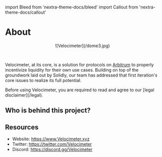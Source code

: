import Bleed from 'nextra-theme-docs/bleed'
import Callout from 'nextra-theme-docs/callout'

# About

<Bleed>
<div align="center">
  ![Velocimeter](/dome3.jpg)
  </div>
</Bleed>

&nbsp;



Velocimeter, at its core, is a solution for protocols on [Arbitrum](https://www.Arbitrum.io/) to properly incentivize liquidity for their own use cases.
Building on top of the groundwork laid out by Solidly, our team has addressed that first iteration's core issues to realize its full potential.

<Callout emoji="⚠️">
  Before using Velocimeter, you are required to read and agree to our
  [legal disclaimer](/legal).
</Callout>

## Who is behind this project?



## Resources

* Website: https://www.Velocimeter.xyz
* Twitter: https://twitter.com/Velocimeter
* Discord: https://discord.gg/Velocimeter
